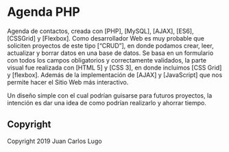 # Agenda PHP

Agenda de contactos, creada con [PHP], [MySQL], [AJAX], [ES6], [CSSGrid] y [Flexbox]. Como desarrollador Web es muy probable que soliciten proyectos de este tipo [“CRUD”], en donde podamos crear, leer, actualizar y borrar datos en una base de datos. Se basa en un formulario con todos los campos obligatorios y correctamente validados, la parte visual fue realizada con [HTML 5] y [CSS 3], en donde incluimos [CSS Grid] y [flexbox]. Además de la implementación de [AJAX] y [JavaScript] que nos permite hacer el Sitio Web más interactivo.

Un diseño simple con el cual podrían guisarse para futuros proyectos, la intención es dar una idea de como podrían realizarlo y ahorrar tiempo.

## Copyright

Copyright 2019 Juan Carlos Lugo
